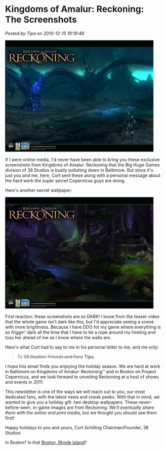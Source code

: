# Kingdoms of Amalur: Reckoning: The Screenshots

*Posted by Tipa on 2010-12-15 19:19:48*

[![](../uploads/2010/12/4x3-AlabastraVista_1024x768-480x360.jpg "Alabastra Vista")](../uploads/2010/12/4x3-AlabastraVista_1024x768.jpg)

If I were online media, I'd never have been able to bring you these exclusive screenshots from Kingdoms of Amalur: Reckoning that the Big Huge Games division of 38 Studios is busily polishing down in Baltimore. But since it's just you and me, here, Curt sent these along with a personal message about the hard work the super secret Copernicus guys are doing.

Here's another secret wallpaper:

[![](../uploads/2010/12/4x3-Dalentarth_1024x768-480x360.jpg "Dalentarth Night")](../uploads/2010/12/4x3-Dalentarth_1024x768.jpg)

First reaction: these screenshots are so DARK! I know from the teaser video that the whole game isn't dark like this, but I'd appreciate seeing a scene with more brightness. Because I have DDO for my game where everything is so friggin' dark all the time that I have to tie a rope around my hireling and toss her ahead of me so I know where the walls are.

Here's what Curt had to say to me in his personal letter to me, and me only:


> To ~~38 Studios' Friends and Fans~~ **Tipa**, 

I hope this email finds you enjoying the holiday season. We are hard at work in Baltimore on Kingdoms of Amalur: Reckoning™ and in Boston on Project Copernicus, and we look forward to unveiling Reckoning at a host of shows and events in 2011.

This newsletter is one of the ways we will reach out to you, our most dedicated fans, with the latest news and sneak peeks. With that in mind, we wanted to give you a holiday gift: two desktop wallpapers. These never-before-seen, in-game images are from Reckoning. *We’ll eventually share them with the online and print media*, but we thought you should see them first!

Happy holidays to you and yours,
Curt Schilling
Chairman/Founder, 38 Studios



In Boston? Is that [Boston, Rhode Island](http://38studios.com/press-release/38-studios-announces-providence-ri-its-new-headquarters-location)?

